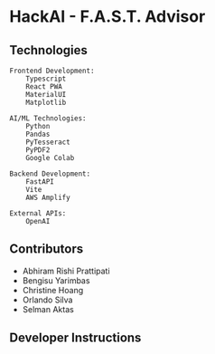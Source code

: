 # HackAI - F.A.S.T. Advisor

## Technologies
```
Frontend Development:
    Typescript
    React PWA
    MaterialUI
    Matplotlib

AI/ML Technologies:
    Python
    Pandas
    PyTesseract
    PyPDF2
    Google Colab

Backend Development:
    FastAPI
    Vite
    AWS Amplify

External APIs:
    OpenAI
```

## Contributors
- Abhiram Rishi Prattipati
- Bengisu Yarimbas
- Christine Hoang
- Orlando Silva
- Selman Aktas

## Developer Instructions



